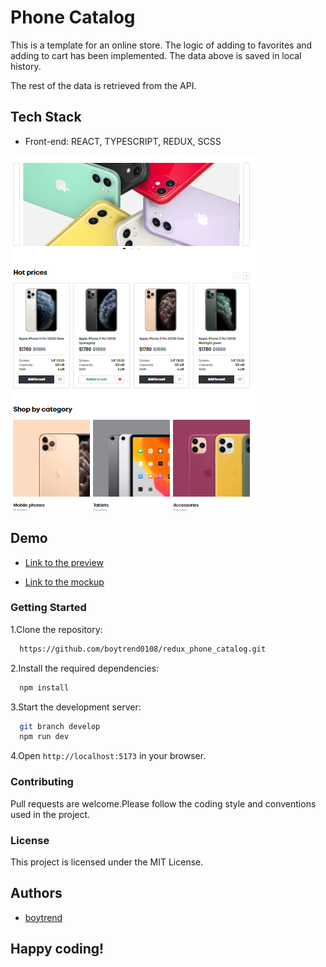 # Phone Catalog

This is a template for an online store.
The logic of adding to favorites and adding to cart has been implemented.
The data above is saved in local history.

The rest of the data is retrieved from the API.

## Tech Stack

- Front-end: REACT, TYPESCRIPT, REDUX, SCSS

![App Screenshot](https://raw.githubusercontent.com/boytrend0108/redux_phone_catalog/develop/public/img/PHONE-CATALOG.png)

## Demo

- [Link to the preview](https://boytrend0108.github.io/redux_phone_catalog/)

- [Link to the mockup](https://www.figma.com/design/uEetgWenSRxk9jgiym6Yzp/Phone-catalog-redesign?node-id=0-1&t=G0DuMnF4hlOfYXkn-0)

### Getting Started

1.Clone the repository:

```bash
  https://github.com/boytrend0108/redux_phone_catalog.git
```

2.Install the required dependencies:

```bash
  npm install
```

3.Start the development server:

```bash
  git branch develop
  npm run dev
```

4.Open `http://localhost:5173` in your browser.

### Contributing

Pull requests are welcome.Please follow the coding style and conventions used in the project.

### License

This project is licensed under the MIT License.

## Authors

- [boytrend](https://github.com/boytrend0108)

## Happy coding!
